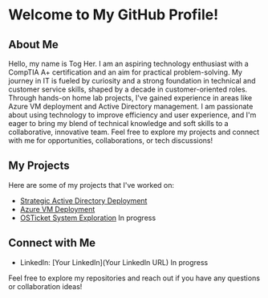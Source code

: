 # Welcome to My GitHub Profile!

## About Me
Hello, my name is Tog Her. I am an aspiring technology enthusiast with a CompTIA A+ certification and an aim for practical problem-solving. My journey in IT is fueled by curiosity and a strong foundation in technical and customer service skills, shaped by a decade in customer-oriented roles. Through hands-on home lab projects, I've gained experience in areas like Azure VM deployment and Active Directory management. I am passionate about using technology to improve efficiency and user experience, and I'm eager to bring my blend of technical knowledge and soft skills to a collaborative, innovative team. Feel free to explore my projects and connect with me for opportunities, collaborations, or tech discussions!


## My Projects
Here are some of my projects that I've worked on:
- [Strategic Active Directory Deployment](https://github.com/teher0094/Active-Directory-/blob/main/README.md) 
- [Azure VM Deployment](https://github.com/teher0094/Azure-VM-Deployment) 
- [OSTicket System Exploration](link-to-your-ticket-system-repo) In progress

## Connect with Me
- LinkedIn: [Your LinkedIn](Your LinkedIn URL) In progress

Feel free to explore my repositories and reach out if you have any questions or collaboration ideas!

